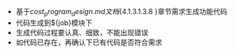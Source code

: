 - 基于${cost_program_design.md}文档${4.1.3.1.3.8 }章节需求生成功能代码
- 代码生成到${job}模块下
- 生成代码过程要认真、细致，不能出现错误
- 如代码已存在，再确认下已有代码是否符合需求